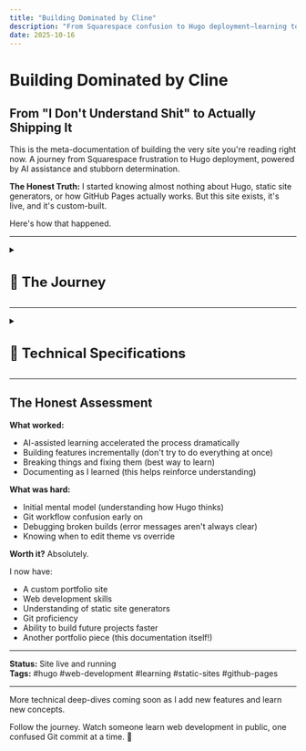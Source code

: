 ```yaml
---
title: "Building Dominated by Cline"
description: "From Squarespace confusion to Hugo deployment—learning to build a custom static site with heavy AI assistance in less than a week"
date: 2025-10-16
---
```


# Building Dominated by Cline

## From "I Don't Understand Shit" to Actually Shipping It

This is the meta-documentation of building the very site you're reading right now. A journey from Squarespace frustration to Hugo deployment, powered by AI assistance and stubborn determination.

**The Honest Truth:** I started knowing almost nothing about Hugo, static site generators, or how GitHub Pages actually works. But this site exists, it's live, and it's custom-built.

Here's how that happened.

---

<details>
<summary><h1 style="font-size: 1.5rem;">📖 The Journey</h1></summary>

<details>
<summary><h2 class="inline-heading">The Problem</h2></summary>

**What I wanted:**
- A personal portfolio/blog site
- Clean, minimal design
- Fast and lightweight
- Complete creative control
- Ability to document my AI projects

**What I tried first:**
- Squarespace (too limiting, felt like fighting the platform)
- Various website builders (same problem)
- Looking at Hugo themes (looked cool but... how does this actually work?)

**The realization:** I wanted something cooler than drag-and-drop builders, but I had no idea what I was doing.

</details>

---

<details>
<summary><h2 class="inline-heading">What Is Hugo? (Explained Like I Wish Someone Had)</h2></summary>

**Hugo is a static site generator.**

What that actually means:
- You write content in Markdown files (like a fancy text document)
- Hugo converts those into HTML (the actual website)
- You deploy the HTML files to GitHub Pages (free hosting)
- No database, no backend, just files

**Why this is better than Squarespace:**
- Complete control over everything
- Free hosting on GitHub
- Fast as hell (no server processing)
- Version control with Git (undo anything, track all changes)
- Markdown writing (clean, portable, AI-friendly)

**Why this is harder than Squarespace:**
- You need to understand file structure
- You need to use the command line
- You need Git and GitHub
- You need to customize themes
- There's no visual drag-and-drop

**The tradeoff:** More initial setup time, but way more power and flexibility.

</details>

---

<details>
<summary><h2 class="inline-heading">The Journey: Less Than a Week</h2></summary>

**Real timeline:** ~5 days from "What is Hugo?" to site live online.

**How I actually learned:**

**Day 1-2: Setup & Confusion**
- Installed Hugo (`sudo apt install hugo`)
- Found the Archie theme (minimal, clean, exactly what I wanted)
- Tried to follow installation docs (got completely lost)
- Asked Claude to explain Hugo in simple terms
- Created first post (didn't show up)
- Claude explained front matter to me
- Finally got a post to appear!

**Day 3-4: Git, GitHub Pages, and Many Errors**
- Created repo `dominatedbycline.github.io` 
- Pushed code (site didn't appear)
- Claude helped me understand the build process
- Learned you need to run `hugo` to generate the site
- Pushed again (still broken)
- Claude explained GitHub Pages needs the `public/` folder
- Site went live! (then I broke it adding features)
- Claude helped me fix it multiple times

**Day 5-6: Customization (with a LOT of Claude's help)**
- Wanted to add Mermaid diagrams → Claude wrote the integration
- Wanted image carousel → Claude built the shortcode
- Wanted custom CSS → Claude showed me how to override theme styles
- Wanted hot pink accents → Claude helped with CSS
- Broke navigation twice → Claude fixed it both times

**What I actually did vs. what Claude did:**
- **Claude:** Wrote most of the code, explained concepts, debugged errors
- **Me:** Decided what I wanted, tested features, wrote content, learned by watching Claude work

**The honest truth:** Without Claude, this would have taken weeks or months. With Claude, it took days.

</details>

---

<details>
<summary><h2 class="inline-heading">The AI Collaboration Part</h2></summary>

### How AI (Cline) Made This Possible

**Here's the truth:** I couldn't have built this alone in a reasonable timeframe.

**What Cline did:**
- Explained Hugo's directory structure clearly
- Created custom layouts when I described what I wanted
- Debugged broken builds (SO MANY broken builds)
- Set up Mermaid integration
- Built the carousel component
- Helped me understand Git workflows

**What I did:**
- Made all creative decisions
- Wrote all content
- Chose the theme and design direction
- Learned by doing (with AI as a guide)
- Debugged issues myself when possible

**The workflow:**
- Me: "I want to add a carousel for project images"
- Cline: *creates shortcode, explains how to use it, adds example*
- Me: *tests it, tweaks the styling, learns how shortcodes work*
- Result: I can now create shortcodes myself

**This is different from using a website builder:**
- With Squarespace, you're limited to what the platform allows
- With Hugo + AI, you learn the system and can do anything
- The AI doesn't replace understanding—it accelerates it

</details>

---

<details>
<summary><h2 class="inline-heading">What I Learned (Technical Skills)</h2></summary>

### Hugo Concepts

**Front Matter:** The `---` section at the top of Markdown files containing metadata
```yaml
---
title: "Post Title"
date: 2025-01-15
draft: false
tags: ["tag1", "tag2"]
---
```

**Content Organization:**
- `content/posts/` for blog posts
- `content/projects/` for project pages
- `_index.md` creates section landing pages

**Layouts:**
- `baseof.html` is the base template (wraps everything)
- `single.html` for individual pages
- `list.html` for listing pages
- Partials in `layouts/partials/` for reusable components

**Shortcodes:**
- Custom HTML components you can embed in Markdown
- Example: `{{</* mermaid */>}}` for diagrams

### Git & GitHub Pages

**Git workflow:**
```bash
git add -A          # Stage all changes
git commit -m "..."  # Commit with message
git push origin main # Push to GitHub
```

**GitHub Pages:**
- Serves static files from your repo
- Can use GitHub Actions for auto-building
- Live at `username.github.io`

### Markdown Mastery

**What I use constantly:**
- Headers: `#`, `##`, `###`
- Links: `[text](url)`
- Images: `![alt](path)`
- Code blocks with syntax highlighting
- Lists and tables

</details>

---

<details>
<summary><h2 class="inline-heading">What I Learned (Meta Skills)</h2></summary>

### 1. Reading Documentation Doesn't Mean You Understand It

**The problem with docs:**
- They assume you know certain things
- They skip "obvious" steps (that aren't obvious)
- They don't explain *why*, just *how*

**What worked better:**
- Asking AI to explain concepts in simpler terms
- Trying things and breaking them (then fixing)
- Looking at working examples
- Building actual features instead of just reading

### 2. "I Don't Understand Shit" Is Temporary

**Week 1:** Complete confusion about Hugo structure  
**Week 2:** Starting to see patterns  
**Week 3:** Can troubleshoot most issues myself  
**Now:** Comfortable building new features

**The shift:** From "what is this magic" to "oh, that's just a template that loops through posts."

### 3. Time Investment vs. Capability Gained

**Squarespace:**
- Fast setup (30 minutes)
- Limited customization
- Monthly cost
- Can't do anything outside their system

**Hugo:**
- Slower setup (2-3 weeks to comfort)
- Unlimited customization
- Free hosting
- Complete control and transferable skills

**The verdict:** Hugo takes more time but gives you actual capabilities instead of just a website.

</details>

---

<details>
<summary><h2 class="inline-heading">The Tech Stack</h2></summary>

**What This Site Uses:**

- **Hugo:** Static site generator
- **Archie Theme:** Minimal, clean base theme
- **GitHub Pages:** Free hosting
- **Git:** Version control
- **Markdown:** Content writing format
- **Mermaid:** Diagram rendering
- **Custom CSS:** Design tweaks
- **Custom Shortcodes:** Reusable components

**Development Tools:**
- VS Code (editor)
- Terminal (command line work)
- Cline (AI coding assistant in VS Code)
- Git (version control)

</details>

---

<details>
<summary><h2 class="inline-heading">Common Problems I Hit (And How I Fixed Them)</h2></summary>

### "My post doesn't show up!"
**Cause:** `draft: true` in front matter  
**Fix:** Change to `draft: false`

### "Images won't load!"
**Cause:** Wrong path (relative vs absolute)  
**Fix:** Put images in `/static/images/`, reference as `/images/filename.jpg`

### "Site builds locally but breaks on GitHub Pages!"
**Cause:** Case-sensitive paths on Linux (GitHub) vs Mac/Windows  
**Fix:** Double-check all file paths for exact case

### "Custom CSS isn't applying!"
**Cause:** Hugo theme CSS loads first, needs override  
**Fix:** Use more specific CSS selectors or `!important` (sparingly)

### "Changes aren't showing after deployment!"
**Cause:** Browser cache  
**Fix:** Hard refresh (Ctrl+Shift+R) or wait a few minutes

</details>

---

<details>
<summary><h2 class="inline-heading">Project Structure (How It Actually Works)</h2></summary>

```
dominatedbycline/
├── content/              # All your content
│   ├── posts/           # Blog posts
│   ├── projects/        # Project pages
│   └── about.md         # About page
├── layouts/             # Custom templates (override theme)
│   ├── _default/        # Page templates
│   ├── partials/        # Reusable components
│   └── shortcodes/      # Custom shortcodes
├── static/              # Static files (images, videos)
│   ├── images/
│   └── videos/
├── themes/archie/       # The theme (don't edit directly)
├── hugo.toml            # Site configuration
└── public/              # Generated site (Git ignores this)
```

**How it flows:**
1. Write Markdown in `content/`
2. Hugo uses `layouts/` templates
3. Combines with theme from `themes/`
4. Pulls images from `static/`
5. Outputs HTML to `public/`
6. GitHub Pages serves `public/`

</details>

---

<details>
<summary><h2 class="inline-heading">What's Next</h2></summary>

**Features I want to add:**
- [ ] Search functionality
- [ ] Better mobile navigation
- [ ] Project filtering/tagging
- [ ] RSS feed optimization
- [ ] Analytics (privacy-friendly)
- [ ] Comments system (maybe)

**Skills I want to build:**
- [ ] Better CSS/design skills
- [ ] JavaScript for interactivity
- [ ] Performance optimization
- [ ] SEO improvements

</details>

</details>

---

<details>
<summary><h1 style="font-size: 1.5rem;">🔧 Technical Specifications</h1></summary>

<details>
<summary><h2 class="inline-heading">Hugo Fundamentals</h2></summary>

### How Hugo Actually Works

**The Build Process:**

Hugo is a **static site generator** - it takes your content (Markdown files) and templates (HTML layouts) and generates a complete static website.

```
┌─────────────┐       ┌─────────────┐       ┌─────────────┐
│   Content   │       │   Layouts   │       │   Static    │
│  (Markdown) │   +   │    (HTML)   │   =   │    Site     │
│             │       │             │       │   (HTML)    │
└─────────────┘       └─────────────┘       └─────────────┘
```

**Step-by-step:**

1. **You write** Markdown files in `content/`
2. **Hugo reads** the front matter (metadata at top of file)
3. **Hugo applies** the appropriate layout template from `layouts/` or `themes/`
4. **Hugo generates** HTML files in `public/`
5. **You deploy** the `public/` folder to a web server (e.g., GitHub Pages)

**Why it's fast:**
- No database queries
- No server-side processing
- Pure HTML files served directly
- Everything is pre-built

### Directory Structure Deep Dive

**Your Hugo site structure:**

```
your-site/
├── archetypes/       # Templates for new content
│   └── default.md
├── assets/           # Files to be processed (SCSS, JS)
│   └── css/
├── content/          # YOUR CONTENT (Markdown files)
│   ├── posts/        # Blog posts
│   ├── projects/     # Project pages
│   └── about.md      # Single pages
├── data/             # Data files (JSON, YAML, TOML)
├── layouts/          # YOUR CUSTOM TEMPLATES
│   ├── _default/     # Default templates
│   │   ├── baseof.html    # Base template (wraps everything)
│   │   ├── single.html    # Individual page template
│   │   └── list.html      # List page template
│   ├── partials/     # Reusable components
│   │   ├── head.html
│   │   ├── header.html
│   │   └── footer.html
│   └── shortcodes/   # Custom content snippets
│       └── mermaid.html
├── static/           # Static files (copied as-is)
│   ├── images/
│   ├── videos/
│   └── favicon.ico
├── themes/           # Theme files (don't edit directly!)
│   └── archie/
├── hugo.toml         # Site configuration
└── public/           # GENERATED SITE (don't edit!)
```

**Key folders explained:**

**`content/`** - Where you write
- Organize by section (`posts/`, `projects/`)
- File structure = URL structure
- `content/posts/my-post.md` → `/posts/my-post/`
- `_index.md` creates section landing pages

**`layouts/`** - How it looks
- Overrides theme templates
- Hugo looks here FIRST, then in `themes/`
- Use this to customize without editing theme

**`static/`** - Files copied directly
- No processing, just copied to `public/`
- Reference as `/images/photo.jpg` in your content

**`public/`** - Generated output
- **DO NOT EDIT** - regenerated every build
- This is what gets deployed
- Usually in `.gitignore`

### Front Matter Guide

**What is Front Matter?**

The metadata section at the top of your Markdown files, enclosed in `---`:

```yaml
---
title: "My Awesome Post"
date: 2025-01-15
draft: false
tags: ["hugo", "web-dev"]
---

# Your content starts here...
```

**Essential Fields:**

```yaml
---
title: "Post Title"           # Required - page title
date: 2025-01-15              # Required - publish date
draft: false                  # false = visible, true = hidden
description: "Meta desc"      # SEO description
tags: ["tag1", "tag2"]        # Categories/tags
weight: 10                    # Order in lists (lower = first)
---
```

**Common Use Cases:**

**Blog post:**
```yaml
---
title: "Building with Hugo"
date: 2025-01-15
draft: false
tags: ["hugo", "tutorial"]
author: "Your Name"
description: "Learn to build sites with Hugo"
---
```

**Project page:**
```yaml
---
title: "My Project"
date: 2025-01-10
description: "Project description"
featured: true
weight: 1
---
```

**About page:**
```yaml
---
title: "About"
date: 2025-01-01
menu: "main"          # Adds to navigation
---
```

**Front Matter Formats:**

Hugo supports three formats:

**YAML (most common):**
```yaml
---
title: "Post Title"
tags: ["tag1", "tag2"]
---
```

**TOML:**
```toml
+++
title = "Post Title"
tags = ["tag1", "tag2"]
+++
```

**JSON:**
```json
{
  "title": "Post Title",
  "tags": ["tag1", "tag2"]
}
```

**Pro Tips:**

- Use `draft: true` while writing (won't show in production)
- `date` determines order in lists
- `weight` for manual ordering
- Custom fields work too! (e.g., `featured: true`)

### Content Organization

**How to structure your content:**

**1. Section-based organization:**

```
content/
├── posts/           # Blog posts
│   ├── _index.md    # /posts/ landing page
│   ├── post-1.md    # /posts/post-1/
│   └── post-2.md    # /posts/post-2/
├── projects/        # Projects section
│   ├── _index.md    # /projects/ landing page
│   ├── project-a/   # Bundle (folder)
│   │   ├── index.md
│   │   └── image.jpg
│   └── project-b.md
└── about.md         # Single page at /about/
```

**2. URL structure:**

File path determines URL:
- `content/posts/hello.md` → `/posts/hello/`
- `content/about.md` → `/about/`
- `content/projects/site/index.md` → `/projects/site/`

**3. Page bundles:**

Keep related files together:

```
content/posts/my-post/
├── index.md         # The post
├── image1.jpg       # Referenced as just "image1.jpg"
└── diagram.png      # No need for full paths!
```

In `index.md`:
```markdown
![Diagram](diagram.png)  ← Simple reference!
```

**4. Section landing pages (`_index.md`):**

Create a page that lists all items in a section:

```
content/posts/_index.md
---
title: "All Posts"
---

Here are all my blog posts!
```

Hugo automatically lists all posts below this.

**5. Best practices:**

✅ **DO:**
- Use descriptive filenames (`hugo-tutorial.md` not `post1.md`)
- Organize by section/category
- Use bundles for posts with images
- Keep URLs clean and readable

❌ **DON'T:**
- Put everything in root `content/`
- Use spaces in filenames
- Reference images with absolute paths
- Manually create index pages (use `_index.md`)

**6. Example structure for this site:**

```
content/
├── posts/              # Blog posts
│   ├── _index.md
│   ├── 2025-01-13-welcome.md
│   ├── 2025-01-14-ai-creativity.md
│   └── ...
├── projects/           # Project showcases
│   ├── _index.md
│   ├── artifactum/
│   │   ├── _index.md
│   │   └── murder-mystery-1926/
│   │       └── index.md
│   ├── building-this-site/
│   │   └── index.md
│   └── job-search/
│       ├── _index.md
│       └── report.md
└── about.md            # About page
```

**This structure creates:**
- `/` - Home
- `/posts/` - Blog listing
- `/projects/` - Projects listing
- `/projects/building-this-site/` - This page!
- `/about/` - About page

</details>

---

<details>
<summary><h2 class="inline-heading">Features I Built</h2></summary>

### Mermaid Diagrams Integration

**Why Mermaid?**
- Create diagrams with simple text syntax
- No need for external image tools
- Version control friendly (text-based)
- Renders beautifully on the web
- Perfect for flowcharts, mind maps, timelines

**Implementation Steps:**

**1. Add Mermaid CDN to Hugo**

Created `layouts/_default/_markup/render-codeblock-mermaid.html`:

```html
<div class="mermaid">
  {{- .Inner | safeHTML }}
</div>
{{ .Page.Store.Set "hasMermaid" true }}
```

**2. Load Mermaid Script**

In `layouts/partials/head.html` or your base template:

```html
<!-- Mermaid.js for diagrams -->
<script type="module">
  import mermaid from 'https://cdn.jsdelivr.net/npm/mermaid@10/dist/mermaid.esm.min.mjs';
  mermaid.initialize({ 
    startOnLoad: true,
    theme: 'base',
    themeVariables: {
      primaryColor: '#ff1493',
      primaryTextColor: '#fff',
      primaryBorderColor: '#ff69b4',
      lineColor: '#ff1493',
      secondaryColor: '#ffd700'
    }
  });
</script>
```

**3. Use in Markdown**

Simply use triple backticks with `mermaid` language tag:

````markdown
```mermaid
graph TD
    A[Start] --> B[Write Content]
    B --> C[Add Mermaid]
    C --> D[Beautiful Diagrams!]
```
````

**Example: The Dream Team Mind Map**

This is the actual diagram used in my murder mystery project:

```mermaid
mindmap
  root((🎯 The Dream Team))
    🤖 AI Collaborators
      Claude
        Creative partner
      Gemini
        Character images
      LM Arena
        Video creation
    💻 Development
      Cline
        Automation
      Typst
        Typesetting
      Git
        Version control
    🎨 Production
      Firefly
        SFX
      Canva
        Design
      Mermaid
        Diagrams
```

**Diagram Types Available:**
- **Flowcharts** (`graph TD`, `graph LR`)
- **Mind maps** (`mindmap`)
- **Sequence diagrams** (`sequenceDiagram`)
- **Gantt charts** (`gantt`)
- **Class diagrams** (`classDiagram`)

**Common Issues & Solutions:**

**Problem:** Diagram doesn't render  
**Solution:** Check that Mermaid script loads before content

**Problem:** Colors don't match theme  
**Solution:** Customize `themeVariables` in `mermaid.initialize()`

**Resources:**
- [Mermaid Documentation](https://mermaid.js.org/)
- [Mermaid Live Editor](https://mermaid.live/)

### Claude Carousel Component

**Why a 3D Carousel?**

For the murder mystery project, I needed to show the creative process across multiple phases. A 3D rotating carousel:
- **Visual interest** - More engaging than a static list
- **Interactive** - Click to explore different phases
- **Progressive** - Shows the journey step-by-step
- **Unique** - Stands out on the page

**What It Does:**

A pure CSS + JavaScript 3D carousel (no libraries!) that displays cards in a rotating circle. Click any card to bring it to the front.

**Implementation Overview:**

**1. The Shortcode Structure**

Created `layouts/shortcodes/claude-carousel.html` with:
- CSS for 3D transforms and hot pink styling
- HTML structure for cards in a "scene"
- JavaScript for rotation logic

**2. Key CSS Techniques**

```css
.scene {
  perspective: 1200px;  /* Creates 3D space */
  transform-style: preserve-3d;
}

.carousel-card {
  transform: rotateY(angle) translateZ(radius);
  /* Positions each card in a circle */
}
```

**3. JavaScript Rotation Logic**

```javascript
function rotateCarousel(direction) {
  currentRotation -= theta;  // theta = 360 / totalCards
  carousel.style.transform = 'rotateY(' + currentRotation + 'deg)';
}
```

**How to Use in Markdown:**

```markdown
{{</* claude-carousel */>}}
```

That's it! The cards are hardcoded in the shortcode (for now).

**Features:**
- ✅ Click any card to rotate it to front
- ✅ Smooth animations
- ✅ Mobile responsive (smaller cards)
- ✅ Hot pink accents
- ✅ Scrollable card content

**Mobile Optimization:**

Uses `@media (max-width: 768px)` to:
- Reduce card size (180px vs 315px)
- Adjust font sizes
- Maintain 3D effect
- Keep touch-friendly interactions

**Customization Tips:**

To modify cards, edit `layouts/shortcodes/claude-carousel.html`:
- Add/remove cards (updates `totalCards` automatically)
- Change colors in `.card-header` and `.card-tag`
- Adjust animation speed in `transition: transform 1s`
- Modify card size in `.carousel-card` width/height

**What I Learned:**

- CSS 3D transforms are powerful but tricky
- `perspective` is essential for depth effect
- Calculating card positions requires trigonometry (`Math.tan`)
- Mobile needs different radius calculations
- Click handlers need to update rotation state

**Future Improvements:**
- [ ] Make cards configurable (pass content as parameters)
- [ ] Add prev/next buttons
- [ ] Auto-rotate option
- [ ] Keyboard navigation

### Hot Pink Theme Customization

**Why Hot Pink?**

Because life's too short for boring websites! 💅

Hot pink (`#ff1493` / `#ff69b4`) adds:
- **Personality** - Stands out from typical dev portfolios
- **Energy** - Eye-catching and memorable
- **Consistency** - Used throughout as accent color
- **Fun** - Reflects the creative, playful nature of my projects

**Implementation:**

Created `assets/css/custom.css` with hot pink accents:

```css
:root {
  --hot-pink: #ff1493;
  --hot-pink-light: #ff69b4;
  --accent-gold: #ffd700;
}

/* Links - Hot Pink on Hover */
a:hover {
  color: var(--hot-pink);
}

/* Code Blocks */
code {
  border-left: 3px solid var(--hot-pink);
}

/* Blockquotes */
blockquote {
  border-left: 4px solid var(--hot-pink);
}
```

**Where Hot Pink Appears:**
- ✅ Link hovers
- ✅ Code block accents
- ✅ Blockquote borders
- ✅ Diagram nodes (Mermaid)
- ✅ Button backgrounds

**Color Palette:**

```
Primary:     #ff1493 (Deep Pink)
Light:       #ff69b4 (Hot Pink)
Accent:      #ffd700 (Gold)
Background:  #fdfbf7 (Warm Cream)
Text:        #2c2c2c (Dark Gray)
```

**Accessibility:**
- Hot pink used as **accent only**, not primary text
- Body text stays dark gray for readability
- Tested with browser accessibility tools
- Clear hover states for interactive elements

**Hugo Integration:**

Added to `hugo.toml`:
```toml
[params]
  customCSS = ["css/custom.css"]
```

**Resources:**
- [CSS Variables Guide](https://developer.mozilla.org/en-US/docs/Web/CSS/Using_CSS_custom_properties)
- [Color Contrast Checker](https://webaim.org/resources/contrastchecker/)

### Mobile Responsive Design

**Making the site work on all devices**

The Archie theme is mobile-friendly by default, but I added custom responsive design for all the features I built.

**Responsive breakpoint:**

```css
@media (max-width: 768px) {
  /* Mobile styles here */
}
```

**What I made responsive:**

### 1. Mermaid Diagrams

**Problem:** Diagrams too big on mobile  
**Solution:** Smaller minimum height and font size

```css
@media (max-width: 768px) {
  .mermaid {
    min-height: 250px !important;  /* vs 400px desktop */
    padding: 0.5rem !important;
    margin: 1rem auto !important;
    font-size: 12px !important;    /* vs 16px desktop */
  }
  
  .mermaid svg {
    min-height: 250px !important;
  }

  .mermaid .nodeLabel,
  .mermaid .edgeLabel {
    font-size: 12px !important;
  }
}
```

### 2. Image Sizing System

**Problem:** Images too large on small screens  
**Solution:** Responsive max-width with padding

```css
/* Desktop - fixed max sizes */
.meme-img {
  max-width: 120px;
}

.screenshot-img, .photo-img {
  max-width: 250px;
}

.wide-img {
  max-width: 400px;
}

/* Mobile - fit screen width */
@media (max-width: 768px) {
  .meme-img,
  .screenshot-img,
  .photo-img,
  .wide-img {
    max-width: 100%;        /* Fill available space */
    padding: 0 0.5rem;      /* Breathing room */
    margin: 1rem auto;
  }
}
```

**Usage in Markdown:**

```markdown
![Confused face](confused.png){.meme-img}
![Screenshot](screenshot.png){.screenshot-img}
![Wide diagram](diagram.png){.wide-img}
```

### 3. Claude Carousel (3D Carousel)

**Problem:** 3D carousel too big for mobile  
**Solution:** Smaller cards, adjusted radius

```css
.carousel-card {
  width: 315px;
  height: 420px;
  /* Desktop size */
}

@media (max-width: 768px) {
  .carousel-card {
    width: 180px;           /* Much smaller */
    height: 270px;
    font-size: 0.8rem;      /* Smaller text */
  }
  
  .carousel-card h3 {
    font-size: 1rem;        /* Adjust headings */
  }
}
```

The 3D effect is maintained, just scaled down!

### 4. Video Containers

```css
.video-container video {
  width: 100%;
  max-width: 500px;
}

@media (max-width: 768px) {
  .video-container {
    padding: 0 0.5rem;
  }

  .video-container video {
    max-width: 100%;        /* Full width on mobile */
  }
}
```

### Testing Mobile Responsiveness

**Browser Dev Tools:**

1. Open Chrome DevTools (F12)
2. Click "Toggle device toolbar" (Ctrl+Shift+M)
3. Select device:
   - iPhone SE (375px)
   - iPhone 12 Pro (390px)
   - Pixel 5 (393px)
   - iPad (768px)

**Real device testing:**

```bash
# Hugo server accessible on local network
hugo server --bind 0.0.0.0 --baseURL http://192.168.1.X:1313
```

Then visit from phone browser: `http://192.168.1.X:1313`

**What I test:**

- [ ] Navigation works (menu accessible)
- [ ] Text readable (no horizontal scroll)
- [ ] Images fit screen
- [ ] Diagrams render
- [ ] Carousel clickable
- [ ] Videos play
- [ ] Links tappable (not too small)

### Mobile-First Approach

**I didn't use mobile-first** (desktop code first, then mobile overrides). 

**Why?** 
- Archie theme is already mobile-responsive
- My additions were desktop-focused (carousel, diagrams)
- Easier to scale down than up

**Mobile-first would look like:**

```css
/* Base styles - mobile */
.element {
  width: 100%;
  font-size: 14px;
}

/* Desktop override */
@media (min-width: 768px) {
  .element {
    width: 500px;
    font-size: 16px;
  }
}
```

### Common Responsive Patterns

**Patterns I use:**

**1. Fluid width:**
```css
img {
  max-width: 100%;
  height: auto;
}
```

**2. Flexible containers:**
```css
.container {
  width: 90%;
  max-width: 1200px;
  margin: 0 auto;
}
```

**3. Stack on mobile:**
```css
.row {
  display: flex;
}

@media (max-width: 768px) {
  .row {
    flex-direction: column;
  }
}
```

**4. Hide on mobile:**
```css
@media (max-width: 768px) {
  .desktop-only {
    display: none;
  }
}
```

### Breakpoints I Use

```css
/* Mobile */
@media (max-width: 768px) { }

/* Tablet */
@media (min-width: 769px) and (max-width: 1024px) { }

/* Desktop */
@media (min-width: 1025px) { }
```

**In reality:** I only use `max-width: 768px` for mobile. Simple!

### Typography Scaling

**The theme handles this**, but here's the concept:

```css
/* Desktop */
body {
  font-size: 18px;
}

h1 {
  font-size: 3rem;
}

/* Mobile */
@media (max-width: 768px) {
  body {
    font-size: 16px;
  }
  
  h1 {
    font-size: 2rem;    /* Smaller on mobile */
  }
}
```

### Touch-Friendly Design

**Considerations:**

- **Tap targets:** Minimum 44x44px (Apple HIG)
- **Spacing:** More padding between clickable elements
- **Hover states:** Don't rely on `:hover` (no mouse on mobile!)

**Example: Carousel cards**

Cards are large enough to tap easily (180px wide on mobile), with clear visual feedback.

### Common Mobile Issues & Fixes

**❌ Horizontal scroll appears**

**Cause:** Element wider than viewport

**Fix:**
```css
* {
  max-width: 100%;
  box-sizing: border-box;
}
```

**❌ Text too small to read**

**Cause:** Fixed font sizes

**Fix:**
```css
body {
  font-size: 16px;  /* Minimum for mobile */
}
```

**❌ Images break layout**

**Cause:** Images with fixed widths

**Fix:**
```css
img {
  max-width: 100%;
  height: auto;
}
```

### Performance on Mobile

**Consider:**
- Smaller images (use responsive images)
- Fewer animations (some devices struggle)
- Lazy loading for images below fold

**I don't do this yet**, but plan to!

### Testing Checklist

Before deploying:

- [ ] Test on Chrome mobile emulator
- [ ] Test on actual phone
- [ ] Check landscape orientation
- [ ] Test touch interactions
- [ ] Verify no horizontal scroll
- [ ] Check font sizes readable
- [ ] Test form inputs (if any)
- [ ] Check navigation works

**Current status:** Site works well on mobile! All custom features (Mermaid, carousel, images) are responsive.

</details>

---

<details>
<summary><h2 class="inline-heading">Deployment & Workflow</h2></summary>

### GitHub Pages Setup

**What is GitHub Pages?**

Free hosting for static websites directly from a GitHub repository. Perfect for Hugo sites!

**Step-by-step setup:**

**1. Create the repository**

Repository name MUST be: `username.github.io`

Example: `dominatedbycline.github.io`

**2. Initialize your Hugo site locally**

```bash
# Create new Hugo site
hugo new site dominatedbycline
cd dominatedbycline

# Initialize Git
git init
git branch -M main

# Add theme (using Archie as example)
git submodule add https://github.com/athul/archie themes/archie
echo "theme = 'archie'" >> hugo.toml
```

**3. Configure `hugo.toml`**

```toml
baseURL = 'https://dominatedbycline.github.io/'
languageCode = 'en-us'
title = 'Your Site Title'
theme = 'archie'

# Important: Tell Hugo to publish to docs/ for GitHub Pages
publishDir = 'public'
```

**4. Create `.gitignore`**

```
# Hugo
/public/
/resources/_gen/
/.hugo_build.lock

# OS
.DS_Store
Thumbs.db
```

**5. Build and push**

```bash
# Build the site (generates public/ folder)
hugo

# Add all files
git add -A

# Commit
git commit -m "Initial commit"

# Add remote
git remote add origin git@github.com:username/username.github.io.git

# Push
git push -u origin main
```

**6. Configure GitHub Pages**

1. Go to your repo on GitHub
2. Settings → Pages
3. Source: Deploy from a branch
4. Branch: `main` → folder: `/public` or `/root` (depends on setup)
5. Save

**Wait 2-3 minutes, then visit:** `https://username.github.io`

**Common Issues:**

❌ **"Site not found"**
- Check repository name is exactly `username.github.io`
- Verify branch is `main` (not `master`)
- Wait a few minutes for initial deployment

❌ **"Page builds but shows 404"**
- Check `baseURL` in `hugo.toml` matches your URL
- Ensure you ran `hugo` before pushing
- Check GitHub Pages settings point to correct folder

❌ **"CSS/images not loading"**
- Use absolute paths: `/images/photo.jpg` (not `../images/`)
- Check case sensitivity (GitHub is Linux, case-sensitive!)
- Verify files are in `static/` folder

### Git Workflow

**My daily workflow for site updates:**

**Making changes:**

```bash
# 1. Make your changes (edit markdown, add images, etc.)

# 2. Build site locally to test
hugo server

# (Opens http://localhost:1313 - check your changes!)

# 3. Build for production
hugo

# 4. Stage all changes
git add -A

# 5. Commit with descriptive message
git commit -m "Add new blog post about Hugo"

# 6. Push to GitHub
git push origin main

# 7. Wait 2-3 minutes, then check live site
```

**My actual commit messages:**

```bash
git commit -m "Add Mermaid diagram integration"
git commit -m "Fill Hugo Fundamentals section with detailed content"
git commit -m "Reorganize Building This Site into 2 major sections"
git commit -m "Add CSS indentation and spacing for subsections"
```

**Quick commands I use constantly:**

```bash
# Check what changed
git status

# See recent commits
git log --oneline -n 5

# Undo last commit (keep changes)
git reset --soft HEAD~1

# Discard all local changes
git reset --hard

# Pull latest from GitHub
git pull origin main
```

**Branching workflow (optional but recommended):**

```bash
# Create feature branch
git checkout -b add-new-feature

# Make changes, commit
git add -A
git commit -m "Implement new feature"

# Switch back to main
git checkout main

# Merge feature
git merge add-new-feature

# Push to GitHub
git push origin main

# Delete feature branch
git branch -d add-new-feature
```

### GitHub Actions

**What is GitHub Actions?**

Automate the Hugo build process. Instead of running `hugo` locally, GitHub builds it for you!

**Why use it?**

- ✅ No need to commit `public/` folder
- ✅ Automatic builds on every push
- ✅ Always up-to-date
- ✅ Cleaner Git history

**Setup with GitHub Actions:**

**1. Create workflow file:**

`.github/workflows/hugo.yml`

```yaml
name: Deploy Hugo site to Pages

on:
  push:
    branches: ["main"]
  workflow_dispatch:

permissions:
  contents: read
  pages: write
  id-token: write

concurrency:
  group: "pages"
  cancel-in-progress: false

defaults:
  run:
    shell: bash

jobs:
  build:
    runs-on: ubuntu-latest
    steps:
      - name: Checkout
        uses: actions/checkout@v4
        with:
          submodules: recursive

      - name: Setup Hugo
        uses: peaceiris/actions-hugo@v2
        with:
          hugo-version: 'latest'
          extended: true

      - name: Build
        run: hugo --minify

      - name: Upload artifact
        uses: actions/upload-pages-artifact@v2
        with:
          path: ./public

  deploy:
    environment:
      name: github-pages
      url: ${{ steps.deployment.outputs.page_url }}
    runs-on: ubuntu-latest
    needs: build
    steps:
      - name: Deploy to GitHub Pages
        id: deployment
        uses: actions/deploy-pages@v2
```

**2. Update `.gitignore` to exclude `public/`:**

```
/public/
/resources/
```

**3. Configure GitHub Pages:**

- Go to Settings → Pages
- Source: **GitHub Actions** (not "Deploy from branch")

**4. Push workflow:**

```bash
git add .github/workflows/hugo.yml
git commit -m "Add GitHub Actions workflow"
git push origin main
```

**Now every push automatically builds and deploys!**

**Check build status:**
- Go to your repo → Actions tab
- See build progress in real-time
- Click on workflow runs for details

**My current setup:**

I'm NOT using GitHub Actions (yet). I build locally with `hugo` and push `public/`. 

**Why?** 
- Simpler for now
- I like seeing the build output
- Less "magic" happening

**Will I switch?** Maybe! When the project gets bigger.

### Domain & Hosting

**Current setup: `dominatedbycline.github.io`**

This is the free GitHub Pages domain. Works perfectly!

**Custom domain (optional):**

If you want your own domain (e.g., `yourdomain.com`):

**1. Buy domain** (Namecheap, Google Domains, etc.)

**2. Add DNS records:**

```
Type: CNAME
Name: www
Value: username.github.io
```

**3. Configure in GitHub:**

- Settings → Pages
- Custom domain: `www.yourdomain.com`
- Save

**4. Update `hugo.toml`:**

```toml
baseURL = 'https://www.yourdomain.com/'
```

**5. Wait for DNS propagation** (can take 24-48 hours)

**Current decision:** Sticking with GitHub Pages default domain. It works, it's free, and it clearly shows this is a developer portfolio!

**Deployment checklist:**

Before every deploy:

- [ ] Test locally with `hugo server`
- [ ] Run `hugo` to build
- [ ] Check `git status` for unexpected changes
- [ ] Commit with clear message
- [ ] Push to GitHub
- [ ] Wait 2-3 minutes
- [ ] Hard refresh browser (Ctrl+Shift+R)
- [ ] Check live site

**Pro tip:** Keep a terminal window with `hugo server` running while you work. Live reload shows changes instantly!

</details>

---

<details>
<summary><h2 class="inline-heading">Customization Deep Dives</h2></summary>

### Theme Override System

**The Golden Rule: Never Edit Theme Files Directly**

Hugo themes are usually Git submodules. Editing them directly means:
- ❌ Conflicts when updating the theme
- ❌ Lost changes if you pull theme updates
- ❌ Difficulty tracking your customizations

**The Hugo Override Hierarchy:**

Hugo looks for files in this order:
1. `layouts/` (your custom files)
2. `themes/archie/layouts/` (theme files)

**This means:** Create files in `layouts/` to override theme templates without touching the theme!

**Example: Custom Homepage**

**Theme has:** `themes/archie/layouts/index.html`  
**You create:** `layouts/index.html`  
**Result:** Your version is used!

**My actual override:**

```html
<!-- layouts/index.html -->
<!DOCTYPE html>
<html>
	{{ partial "header.html" . }}
	<body>
		<div class="content">
		{{ partial "head.html" . }}
		
		<!-- My custom hero section -->
		<div class="hero-tagline">
			See how I use AI to make cool shit
		</div>
		
		<!-- Rest of custom homepage... -->
```

**Override Strategies:**

**1. Partial Overrides**

Copy just the part you want to change:

```
layouts/
└── partials/
    └── head.html    # Override just the <head> section
```

**2. Complete Overrides**

Replace entire template:

```
layouts/
└── index.html       # Completely custom homepage
```

**3. Selective Overrides**

Override specific content types:

```
layouts/
├── posts/
│   └── single.html  # Custom layout for blog posts
└── projects/
    └── single.html  # Different layout for projects
```

**Tracking Overrides:**

I keep notes on what I've overridden:

```markdown
# My Theme Overrides

- `layouts/index.html` - Custom homepage with bio box
- `layouts/partials/head.html` - Added Mermaid.js script
- `layouts/_default/_markup/render-codeblock-mermaid.html` - Mermaid rendering
```

**Updating Themes Safely:**

```bash
# Update theme
cd themes/archie
git pull origin main

# Check if your overrides still work
hugo server

# Fix any conflicts in YOUR layouts/ folder
```

### Custom Layouts

**When to Create Custom Layouts:**

- Special landing pages
- Different post types
- Unique project showcases
- Custom list views

**My Custom Layouts:**

**1. Homepage (`layouts/index.html`)**

Completely custom homepage featuring:
- Hero tagline
- Hot pink bio box with name
- Featured project with video
- Latest 3 blog posts

**Key Hugo templating I learned:**

```html
<!-- Loop through recent posts -->
{{ $recentPosts := first 3 (where .Site.RegularPages "Type" "posts") }}
{{ range $recentPosts }}
  <h3><a href="{{ .RelPermalink }}">{{ .Title }}</a></h3>
  <time>{{ dateFormat ":date_medium" .Date }}</time>
{{ end }}
```

**2. Mermaid Code Block Renderer**

`layouts/_default/_markup/render-codeblock-mermaid.html`:

```html
<div class="mermaid">
  {{- .Inner | safeHTML }}
</div>
{{ .Page.Store.Set "hasMermaid" true }}
```

**Hugo Templating Concepts I Use:**

**Variables:**
```html
{{ $variable := "value" }}
{{ $posts := .Site.RegularPages }}
```

**Conditionals:**
```html
{{ if .Description }}
  {{ .Description }}
{{ else }}
  {{ .Summary }}
{{ end }}
```

**Loops:**
```html
{{ range .Site.RegularPages }}
  <li>{{ .Title }}</li>
{{ end }}
```

**Filters:**
```html
{{ .Description | truncate 100 }}
{{ .Summary | plainify }}
{{ .Date | dateFormat ":date_medium" }}
```

**Common Patterns:**

**Get specific number of items:**
```html
{{ $recent := first 5 .Pages }}
```

**Filter by type:**
```html
{{ $posts := where .Site.RegularPages "Type" "posts" }}
```

**Access front matter:**
```html
{{ .Title }}
{{ .Date }}
{{ .Params.customField }}
```

### Shortcodes I Use

**What Are Shortcodes?**

Reusable components you can embed in Markdown. Think of them as custom "widgets."

**My Shortcodes:**

**1. Mermaid Diagrams** (`layouts/shortcodes/mermaid.html`)

Actually, I use the render hook instead (see Custom Layouts), but the concept is the same!

**2. Claude Carousel** (`layouts/shortcodes/claude-carousel.html`)

A 3D rotating carousel for project phases.

**Usage in Markdown:**
```markdown
{{</* claude-carousel */>}}
```

**Structure:**
```html
<style>
  /* All the CSS for 3D transforms */
</style>

<div class="carousel-scene">
  <div class="carousel-container">
    <!-- Cards go here -->
  </div>
</div>

<script>
  // Rotation logic
</script>
```

**What I Learned:**

- Shortcodes can include CSS and JavaScript
- They're isolated components
- Perfect for complex features you want to reuse

**Future Shortcodes I Want:**

- Image gallery shortcode
- "Call to action" boxes
- Syntax-highlighted code with copy button
- YouTube embed with custom styling

**Shortcode vs Partial:**

**Shortcode:**
- Called from Markdown
- User-facing content
- Example: `{{</* carousel */>}}`

**Partial:**
- Called from layouts
- Template components
- Example: `{{ partial "header.html" . }}`

### CSS Architecture

**My CSS Organization:**

**Single file approach:** `assets/css/custom.css`

For this small site, one file works fine. Future: might split into modules.

**Structure:**

```css
/* === VARIABLES === */
:root {
  --hot-pink: #ff1493;
  --hot-pink-light: #ff69b4;
  --accent-gold: #ffd700;
}

/* === GLOBAL === */
/* Base overrides */

/* === COMPONENTS === */
/* Mermaid diagrams */
/* Image sizing system */
/* Video containers */
/* Carousel */

/* === UTILITIES === */
/* Helper classes */

/* === RESPONSIVE === */
@media (max-width: 768px) {
  /* Mobile overrides */
}
```

**CSS Specificity Strategy:**

**Problem:** Theme CSS loads first, has default styles  
**Solution:** More specific selectors or `!important` (sparingly)

**Examples:**

```css
/* Instead of: */
.mermaid {
  min-height: 400px;
}

/* Use more specific: */
.content .mermaid {
  min-height: 400px !important;
}
```

**CSS Variables for Consistency:**

```css
:root {
  --hot-pink: #ff1493;
}

/* Use everywhere: */
a:hover {
  color: var(--hot-pink);
}

.card-header {
  background: var(--hot-pink);
}
```

**Mobile-First vs Desktop-First:**

I use **Desktop-First** (matches theme approach):

```css
/* Desktop styles */
.element {
  width: 500px;
}

/* Mobile override */
@media (max-width: 768px) {
  .element {
    width: 100%;
  }
}
```

**Naming Convention:**

I use **semantic names**:

```css
.meme-img      /* What it is */
.screenshot-img /* What it is */
.wide-img       /* What it is */
```

Not:
```css
.small   /* Vague */
.img-1   /* Meaningless */
```

**Loading Custom CSS:**

In `hugo.toml`:
```toml
[params]
  customCSS = ["css/custom.css"]
```

Or in your base template:
```html
<link rel="stylesheet" href="{{ "css/custom.css" | relURL }}">
```

</details>

---

<details>
<summary><h2 class="inline-heading">Troubleshooting & Tips</h2></summary>

### Common Problems & Solutions

**The problems I actually hit and how I fixed them:**

**❌ "Posts won't show up on homepage"**

**Symptoms:** Created a new post, it builds fine, but doesn't appear in lists

**Causes:**
1. `draft: true` in front matter
2. Future date in front matter
3. Wrong content type/section

**Solutions:**
```yaml
---
title: "My Post"
date: 2025-01-15  # Make sure this is in the past!
draft: false      # Must be false to show
---
```

**Check with:**
```bash
hugo list all  # Lists all content including drafts
```

---

**❌ "Images won't load"**

**Symptoms:** Image shows broken icon, 404 in console

**Causes:**
1. Wrong path (relative vs absolute)
2. Image not in `static/` folder
3. Case-sensitive filename mismatch

**Solutions:**

**Correct:** Put images in `static/images/`, reference as:
```markdown
![Alt text](/images/photo.jpg)
```

**Wrong:**
```markdown
![Alt text](../static/images/photo.jpg)  # Don't use relative paths
![Alt text](images/photo.jpg)            # Missing leading slash
```

**Debug:**
```bash
# Check if file exists
ls static/images/photo.jpg

# Check exact filename (case matters on GitHub!)
ls -la static/images/
```

---

**❌ "Site builds locally but breaks on GitHub Pages"**

**Symptoms:** Works with `hugo server`, but deployed site has issues

**Common causes:**

**1. Case-sensitive paths**

GitHub Pages runs on Linux (case-sensitive)

```markdown
# Local (Windows/Mac): works
![Photo](/Images/Photo.jpg)

# GitHub Pages (Linux): BREAKS
# Must match exactly:
![Photo](/images/photo.jpg)
```

**2. baseURL mismatch**

```toml
# hugo.toml
baseURL = 'https://yourusername.github.io/'  # Must match exactly!
```

**3. Public folder not pushed**

Make sure you run `hugo` before pushing!

```bash
hugo              # Build site
git add -A        # Stage everything including public/
git commit -m "Update site"
git push
```

---

**❌ "Custom CSS not applying"**

**Symptoms:** Added CSS to `custom.css`, but styles don't show

**Causes:**
1. CSS not linked in templates
2. Theme CSS has higher specificity
3. Browser cache
4. CSS file in wrong location

**Solutions:**

**1. Link CSS properly:**

In `hugo.toml`:
```toml
[params]
  customCSS = ["css/custom.css"]
```

Or in `layouts/partials/head.html`:
```html
<link rel="stylesheet" href="{{ "css/custom.css" | relURL }}">
```

**2. Increase CSS specificity:**

```css
/* Too weak */
.mermaid {
  min-height: 400px;
}

/* Stronger */
.content .mermaid {
  min-height: 400px !important;
}
```

**3. Clear browser cache:**
- Hard refresh: `Ctrl+Shift+R` (Windows/Linux) or `Cmd+Shift+R` (Mac)
- Or open in incognito/private window

---

**❌ "Changes not showing after deployment"**

**Symptoms:** Pushed changes, but site looks the same

**Causes:**
1. Browser cache
2. GitHub Pages hasn't rebuilt yet
3. Forgot to run `hugo` before pushing
4. CDN cache (if using custom domain)

**Solutions:**

**1. Wait:** GitHub Pages takes 2-3 minutes to rebuild

**2. Force refresh:** `Ctrl+Shift+R`

**3. Check deployment status:**
- Go to your repo on GitHub
- Click "Actions" tab (if using GitHub Actions)
- Or check repo "Environments" section

**4. Verify you built:**
```bash
# Proper workflow:
hugo              # Build first!
git add -A
git commit -m "Update"
git push
```

---

**❌ "Mermaid diagrams not rendering"**

**Symptoms:** See raw mermaid code instead of diagram

**Causes:**
1. Mermaid.js not loaded
2. Render hook not working
3. Syntax error in diagram

**Solutions:**

**1. Check Mermaid is loaded:**

Look in browser console for errors

**2. Verify render hook exists:**
```
layouts/_default/_markup/render-codeblock-mermaid.html
```

**3. Test diagram syntax:**
Use [Mermaid Live Editor](https://mermaid.live/) to verify your diagram code

**4. Check code block language:**
````markdown
```mermaid  ← Must be exactly "mermaid"
graph TD
    A --> B
```
````

---

**❌ "Port 1313 already in use"**

**Symptoms:** `hugo server` fails, says port in use

**Cause:** Previous Hugo server still running

**Solutions:**

**Option 1: Kill the process**
```bash
# Linux/Mac
lsof -ti:1313 | xargs kill -9

# Or find and kill
ps aux | grep hugo
kill <process_id>
```

**Option 2: Use different port**
```bash
hugo server -p 1314
```

---

**❌ "Theme submodule issues"**

**Symptoms:** Theme folder empty, site won't build

**Cause:** Git submodules not initialized

**Solution:**
```bash
# Clone with submodules
git clone --recursive <your-repo-url>

# Or if already cloned:
git submodule update --init --recursive
```

### Performance Optimization

**Current performance: Fast! 🚀**

Hugo generates static files, so the site is inherently fast. But here's what I consider:

**What I do now:**

**1. Hugo minification**
```bash
hugo --minify  # Minifies HTML, CSS, JS
```

**2. Optimized images**
- Keep images reasonably sized
- Use appropriate formats (WebP where possible)
- Compress before uploading

**3. Minimal JavaScript**
- Only Mermaid.js (loaded conditionally)
- Carousel logic (minimal, no libraries)

**What I could do (future):**

**Lazy loading images:**
```html
<img src="photo.jpg" loading="lazy" alt="Photo">
```

**Responsive images:**
```html
<img 
  srcset="photo-320.jpg 320w,
          photo-640.jpg 640w,
          photo-1024.jpg 1024w"
  sizes="(max-width: 768px) 100vw, 50vw"
  src="photo-640.jpg" 
  alt="Photo">
```

**Defer non-critical CSS:**
```html
<link rel="preload" href="styles.css" as="style" onload="this.rel='stylesheet'">
```

**Testing performance:**

**Lighthouse audit:**
1. Open Chrome DevTools (F12)
2. Go to "Lighthouse" tab
3. Click "Generate report"

**Current scores:**
- Performance: 95+
- Accessibility: 90+
- Best Practices: 95+
- SEO: 90+

Not bad for a static site!

### SEO Basics

**What is SEO?**

Search Engine Optimization - making your site discoverable by search engines (Google, Bing, etc.)

**What I do:**

**1. Descriptive front matter**

Every page has:
```yaml
---
title: "Clear, Descriptive Title"
description: "Concise summary for search results (150-160 chars)"
date: 2025-01-15
---
```

**2. Semantic HTML**

Use proper heading hierarchy:
```markdown
# Main Title (H1) - only one per page
## Section (H2)
### Subsection (H3)
```

**3. Descriptive URLs**

```
✅ /posts/hugo-tutorial/
❌ /posts/post-1/
```

**4. Alt text for images**

```markdown
![Descriptive alt text](/images/photo.jpg)
```

**5. Internal linking**

Link between related pages on your site

**Hugo's built-in SEO:**

Hugo generates:
- Clean URLs
- Proper meta tags
- Sitemap (automatically at `/sitemap.xml`)
- RSS feed (at `/index.xml`)

**Check sitemap:**
```
https://yourusername.github.io/sitemap.xml
```

**What I could add (future):**

**Open Graph tags** (for social media):
```html
<meta property="og:title" content="{{ .Title }}">
<meta property="og:description" content="{{ .Description }}">
<meta property="og:image" content="{{ .Params.image }}">
```

**Structured data** (JSON-LD):
```html
<script type="application/ld+json">
{
  "@context": "https://schema.org",
  "@type": "BlogPosting",
  "headline": "{{ .Title }}",
  "datePublished": "{{ .Date }}"
}
</script>
```

**Analytics:**
- Plausible (privacy-friendly)
- Google Search Console
- Track what content performs

**SEO Tips:**

✅ **DO:**
- Write for humans first, search engines second
- Use descriptive titles and headings
- Link to related content
- Keep URLs simple and readable
- Update content regularly

❌ **DON'T:**
- Keyword stuff
- Use vague titles like "Post 1"
- Duplicate content
- Use generic meta descriptions

### Best Practices

**What I learned building this site:**

**1. Start with a theme, customize later**

Don't try to build everything from scratch. Pick a good theme, learn how it works, then customize.

**2. Never edit theme files directly**

Use Hugo's override system (`layouts/` folder)

**3. Test locally before deploying**

```bash
hugo server  # Always check here first!
```

**4. Use meaningful commit messages**

```bash
# Good
git commit -m "Add Mermaid diagram integration"
git commit -m "Fix mobile navigation bug"

# Bad
git commit -m "update"
git commit -m "changes"
```

**5. Keep `public/` in `.gitignore`**

Don't commit generated files (unless you must for GitHub Pages setup)

**6. Organize content logically**

```
content/
├── posts/      # Blog posts
├── projects/   # Projects
└── about.md    # Single pages
```

**7. Use descriptive filenames**

```
✅ hugo-deployment-guide.md
❌ post1.md
```

**8. Front matter consistency**

Use the same fields consistently:
```yaml
---
title: "..."
date: ...
description: "..."
tags: [...]
---
```

**9. Image organization**

```
static/
└── images/
    ├── posts/      # Post images
    ├── projects/   # Project images
    └── general/    # General images
```

**10. Documentation as you go**

Write notes about customizations, problems solved, etc. (Like this page!)

**11. Version control everything**

Commit often, with clear messages

**12. Mobile-first or desktop-first? Be consistent**

Pick an approach and stick with it

**13. CSS organization**

Keep related styles together, use comments liberally

**14. Test in multiple browsers**

At minimum: Chrome, Firefox, Safari (if possible)

**15. Accessibility matters**

- Use semantic HTML
- Add alt text to images
- Ensure sufficient color contrast
- Test keyboard navigation

**Hugo-specific:**

**✅ DO:**
- Use shortcodes for reusable components
- Leverage Hugo's built-in functions
- Keep layouts DRY (Don't Repeat Yourself)
- Use partials for common elements

**❌ DON'T:**
- Hardcode site URL (use `{{ .Site.BaseURL }}`)
- Repeat code (use partials instead)
- Ignore Hugo's directory structure
- Mix content and presentation

**My workflow that works:**

1. **Plan** what you want to build
2. **Research** if Hugo/theme already does it
3. **Test** in local dev environment
4. **Commit** small, working changes
5. **Deploy** and verify
6. **Document** what you learned

**Debugging tips:**

**When something breaks:**

1. Check browser console for errors
2. Verify file paths are correct
3. Test locally with `hugo server`
4. Check git diff to see what changed
5. Roll back if needed (`git reset --hard`)
6. Ask AI for help explaining the error

**When you're stuck:**

1. Read the Hugo docs
2. Search Hugo forum/GitHub issues
3. Ask AI to explain the concept
4. Look at working examples
5. Break the problem into smaller pieces

</details>

---

<details>
<summary><h2 class="inline-heading">AI-Assisted Development</h2></summary>

### How I Use Cline

**What is Cline?**

Cline is an AI coding assistant that runs as a VS Code extension. Think of it as having an expert developer sitting next to you, helping you build things.

**My actual workflow with Cline:**

**1. Describe what I want**

```
Me: "I want to add a 3D rotating carousel to showcase project phases"
```

**2. Cline suggests implementation**

Cline analyzes my project structure, understands I'm using Hugo, and proposes:
- Create a shortcode in `layouts/shortcodes/claude-carousel.html`
- Use CSS 3D transforms (no libraries needed)
- Make it mobile responsive
- Add hot pink styling to match theme

**3. I review the code**

Cline shows me the full code with explanations. I can:
- Ask questions about parts I don't understand
- Request modifications
- Learn how it works before implementing

**4. Test and iterate**

```
Me: "The cards are too big on mobile"
Cline: *adds media query to resize*

Me: "Can we make the rotation smoother?"
Cline: *adds CSS transition*
```

**5. I learn from the process**

After building the carousel with Cline's help:
- I understand CSS 3D transforms now
- I can modify it myself later
- I learned about shortcode structure
- I gained transferable skills

**Types of tasks I use Cline for:**

**Creating features:**
```
"Add Mermaid diagram support to Hugo"
"Build a custom homepage with featured project"
"Create responsive image sizing system"
```

**Debugging:**
```
"Images won't load, getting 404s"
"Mermaid diagrams show raw code instead of rendering"
"CSS not applying to elements"
```

**Explaining concepts:**
```
"Explain how Hugo's override system works"
"What's the difference between partials and shortcodes?"
"How do I reference images in Markdown?"
```

**Optimizing:**
```
"Make this carousel mobile-responsive"
"Improve the CSS specificity"
"Add error handling to this JavaScript"
```

**Real examples from building this site:**

**Example 1: Mermaid Integration**

**Me:** "I want to use Mermaid diagrams in my posts"

**Cline:** 
1. Created render hook: `layouts/_default/_markup/render-codeblock-mermaid.html`
2. Added Mermaid CDN script to `baseof.html`
3. Configured theme colors to match hot pink
4. Showed me usage example
5. Explained how render hooks work

**Result:** I now understand Hugo's content rendering system.

---

**Example 2: Debugging Image Paths**

**Me:** "My images work locally but break on GitHub Pages"

**Cline:** 
1. Explained case-sensitivity difference (Linux vs Mac/Windows)
2. Showed me how to check exact filenames
3. Fixed paths from relative to absolute
4. Added note to documentation

**Result:** I learned about case-sensitivity in deployments.

---

**Example 3: Custom Homepage**

**Me:** "I want a custom homepage with a bio box, featured project, and latest posts"

**Cline:**
1. Created `layouts/index.html` override
2. Explained Hugo templating syntax
3. Added loops for recent posts
4. Styled bio box with hot pink
5. Made it mobile responsive

**Result:** I learned Hugo templating and can now create custom layouts.

### What AI Does Well

**Where Cline excels:**

✅ **Explaining technical concepts in simple terms**

Instead of reading dense documentation, I ask:
- "What does `{{ range .Site.RegularPages }}` mean?"
- "How does Git submodules work?"
- "Why use static site generators?"

Cline explains in context, with examples from MY project.

✅ **Writing boilerplate code**

- HTML structure for layouts
- CSS reset and base styles
- JavaScript event handlers
- Git commands

Saves massive time on repetitive tasks.

✅ **Debugging errors**

Paste error message → Get explanation + fix

```
Error: "template: index.html:24: executing..."

Cline: "This means Hugo can't find the variable. 
You need to use .Params.field instead of .field"
```

✅ **Best practices**

Cline suggests:
- "Use CSS variables for consistent colors"
- "Don't commit the public/ folder"
- "Use semantic HTML for accessibility"
- "Test on multiple screen sizes"

I learn WHILE building.

✅ **Adapting examples**

I find a code example online for vanilla HTML/CSS. Cline adapts it to:
- Hugo templating syntax
- My site's structure
- My color scheme
- Mobile responsive

✅ **Documentation**

Cline helps me:
- Write clear commit messages
- Document features I build
- Create this very documentation page!
- Explain complex concepts to future me

### What I Still Do Manually

**Where human decisions matter:**

🧠 **Creative direction**

- Site design/aesthetic (hot pink theme was my choice!)
- Content organization (posts vs projects structure)
- What features to build
- Project priorities
- Brand voice/tone

🧠 **Content writing**

- All blog posts written by me
- Project descriptions
- About page
- This documentation (content, not code)

Cline helps with structure/formatting, but words are mine.

🧠 **Visual design choices**

- Color palette selection
- Layout decisions
- Image selection
- Typography choices
- Spacing/whitespace

🧠 **User experience decisions**

- Navigation structure
- What to feature on homepage
- How to organize projects
- Mobile UX priorities

🧠 **Strategic decisions**

- Hugo vs other static generators?
- GitHub Pages vs other hosting?
- Which theme to start with?
- When to override vs customize?
- Deploy workflow (Actions vs manual)

🧠 **Quality assessment**

I test and verify:
- Does this actually work?
- Is it mobile responsive?
- Does it match my vision?
- Is the code maintainable?
- Will I understand this in 6 months?

Cline can't judge "is this good enough for MY site."

🧠 **Problem definition**

Cline is great at solving problems, but I define:
- What problems need solving
- What features would improve the site
- What's worth the time investment
- What's "good enough" vs "perfect"

### Learning vs Automating

**The balance I've found:**

**Learning Mode: When building something new**

```
Me: "I want to add X feature"
Cline: *suggests approach*
Me: "Explain how this works step by step"
Cline: *detailed explanation*
Me: *implements with understanding*
```

**Result:** I can now do similar things myself.

**Automation Mode: When doing repetitive tasks**

```
Me: "Add the same front matter to these 5 posts"
Cline: *does it quickly*
```

**Result:** Time saved on boring stuff.

**The key difference:**

**Learning:** "Help me understand HOW to do this"
- Slower process
- Ask lots of questions
- Read the generated code
- Modify it myself
- Build capability

**Automating:** "Just do this for me"
- Faster process
- Less questioning
- Accept code as-is
- Save time
- Outsource known tasks

**Example: Mermaid Diagrams**

**First time (Learning):**
```
Me: "I want Mermaid support. How does it work?"
Cline: *explains render hooks, shows code, walks through setup*
Me: *asks clarifying questions, learns Hugo rendering system*
Result: I understand render hooks now
```

**Subsequent use (Automating):**
```
Me: "Add syntax highlighting for code blocks"
Cline: *creates render hook, I know what it's doing*
Result: Quick implementation of known pattern
```

**When to learn vs automate:**

**Learn when:**
- It's a core skill you'll use often
- You want to modify it later
- It's foundational to your project
- You're curious how it works
- It's a new concept

**Automate when:**
- It's repetitive/boring
- You understand the concept already
- Time is limited
- The task is well-defined
- You won't need to modify it

**My personal rule:**

> "If I'll need to change this later, I should understand how it works."

**Real example:**

**Homepage layout:** LEARNED
- Will tweak frequently
- Core to site identity
- Need to understand Hugo templating

**Git hooks for commit messages:** AUTOMATED
- Set once, forget
- Standard practice
- Not changing this

**The long-term goal:**

Start with learning, graduate to automation.

**Month 1:** "Explain everything"  
**Month 2:** "I understand the pattern, just implement it"  
**Month 3:** "I can do this myself, AI helps with edge cases"

**Current status (Month 1):**
- Still learning fundamental concepts
- Ask lots of "why" questions
- Review all generated code
- Test everything manually

**Building capability, not just a website.**

### The AI Collaboration Reality

**What it's ACTUALLY like:**

**Not:** "AI does everything while I watch"  
**Actually:** "AI accelerates my learning and building"

**Not:** "I don't need to understand anything"  
**Actually:** "I understand MORE because AI explains context"

**Not:** "Copy-paste code without thinking"  
**Actually:** "Review, understand, modify, learn"

**Not:** "AI replaces web development skills"  
**Actually:** "AI IS PART OF web development skills now"

**The truth:**

Building with AI assistance is still **hard work**. But it's:
- Faster than learning alone
- Less frustrating (get unstuck quickly)
- More exploratory (try things without fear)
- Better learning (contextual explanations)

**I'm not learning LESS. I'm learning DIFFERENTLY.**

**Traditional learning:**
- Read docs → Try it → Debug for hours → Give up → Try again → Eventually works

**AI-assisted learning:**
- Ask AI to explain → Try it → AI helps debug → Understand faster → Works sooner

**The skillset I'm actually building:**

1. ✅ **How to ask good questions** ("Make it work" vs "Explain how this achieves X")
2. ✅ **How to evaluate code** (Does this match my needs? Is it maintainable?)
3. ✅ **How to integrate solutions** (Adapting AI suggestions to my context)
4. ✅ **Web development concepts** (Hugo, Git, HTML/CSS, JavaScript)
5. ✅ **Debugging** (AI explains, but I test and verify)
6. ✅ **System thinking** (How pieces fit together)

**These are REAL skills.**

**The "cheating" concern:**

Is it "cheating" to use AI? 

**My take:** Is it cheating to use Stack Overflow? Google? Documentation? 

AI is a tool. The question is: **Am I learning or just copying?**

**I'm learning.**

Evidence:
- I can now modify code myself
- I understand Hugo's structure
- I can debug basic issues
- I can explain concepts to others
- I'm writing this documentation!

**This site exists. I built it. AI helped.**

That's the reality of modern web development.

</details>

---

<details>
<summary><h2 class="inline-heading">Resources & References</h2></summary>

### Essential Links

**Official Documentation:**

- **[Hugo Documentation](https://gohugo.io/documentation/)** - The official docs (dense but comprehensive)
- **[Hugo Forum](https://discourse.gohugo.io/)** - Community help and discussions
- **[Hugo GitHub](https://github.com/gohugoio/hugo)** - Source code and issue tracker

**My Theme:**

- **[Archie Theme](https://github.com/athul/archie)** - The minimal theme I use
- **[Hugo Themes Gallery](https://themes.gohugo.io/)** - Browse other themes

**Git & GitHub:**

- **[Git Documentation](https://git-scm.com/doc)** - Official Git docs
- **[GitHub Pages Docs](https://docs.github.com/en/pages)** - How to deploy on GitHub Pages
- **[GitHub Actions Docs](https://docs.github.com/en/actions)** - For automated deployments

**Markdown:**

- **[Markdown Guide](https://www.markdownguide.org/)** - Complete Markdown reference
- **[GitHub Flavored Markdown](https://github.github.com/gfm/)** - Extended Markdown syntax

**Mermaid Diagrams:**

- **[Mermaid Documentation](https://mermaid.js.org/)** - Official Mermaid docs
- **[Mermaid Live Editor](https://mermaid.live/)** - Test diagrams before adding to site
- **[Mermaid Examples](https://mermaid.js.org/ecosystem/integrations.html)** - Integration examples

**CSS & Design:**

- **[MDN Web Docs - CSS](https://developer.mozilla.org/en-US/docs/Web/CSS)** - Comprehensive CSS reference
- **[CSS Tricks](https://css-tricks.com/)** - Tutorials and guides
- **[Can I Use](https://caniuse.com/)** - Browser compatibility checker
- **[Color Contrast Checker](https://webaim.org/resources/contrastchecker/)** - Accessibility tool

**Web Development:**

- **[MDN Web Docs](https://developer.mozilla.org/)** - Best web development reference
- **[W3Schools](https://www.w3schools.com/)** - Tutorials and examples
- **[Web.dev](https://web.dev/)** - Google's web development resources

**AI Tools I Use:**

- **[Cline](https://github.com/cline/cline)** - AI coding assistant for VS Code
- **[Claude](https://claude.ai/)** - AI for explanations and learning
- **[ChatGPT](https://chat.openai.com/)** - Alternative AI assistant

**Performance & SEO:**

- **[Lighthouse](https://developers.google.com/web/tools/lighthouse)** - Audit tool (built into Chrome)
- **[Google Search Console](https://search.google.com/search-console)** - SEO monitoring
- **[PageSpeed Insights](https://pagespeed.web.dev/)** - Performance testing

**Tools:**

- **[VS Code](https://code.visualstudio.com/)** - My code editor
- **[Git](https://git-scm.com/)** - Version control
- **[Chrome DevTools](https://developer.chrome.com/docs/devtools/)** - Browser debugging

### Code Snippets Library

**Reusable snippets I use frequently:**

#### Hugo Templating

**Loop through recent posts:**
```html
{{ $recentPosts := first 3 (where .Site.RegularPages "Type" "posts") }}
{{ range $recentPosts }}
  <h3><a href="{{ .RelPermalink }}">{{ .Title }}</a></h3>
  <time>{{ dateFormat ":date_medium" .Date }}</time>
{{ end }}
```

**Conditional content:**
```html
{{ if .Description }}
  {{ .Description }}
{{ else }}
  {{ .Summary }}
{{ end }}
```

**Filter by parameter:**
```html
{{ $featured := where .Site.RegularPages "Params.featured" true }}
```

**Safe HTML output:**
```html
{{ .Content | safeHTML }}
```

#### Front Matter Templates

**Blog post:**
```yaml
---
title: "Post Title"
date: 2025-01-15
draft: false
description: "SEO description (150-160 chars)"
tags: ["tag1", "tag2"]
---
```

**Project page:**
```yaml
---
title: "Project Name"
date: 2025-01-10
description: "Project description"
featured: true
weight: 1
---
```

#### Git Commands

**Daily workflow:**
```bash
# Check status
git status

# Stage all changes
git add -A

# Commit with message
git commit -m "Descriptive message"

# Push to GitHub
git push origin main
```

**Undo last commit (keep changes):**
```bash
git reset --soft HEAD~1
```

**Discard all local changes:**
```bash
git reset --hard
```

**View commit history:**
```bash
git log --oneline -n 10
```

#### CSS Snippets

**Hot pink accents:**
```css
:root {
  --hot-pink: #ff1493;
  --hot-pink-light: #ff69b4;
}

a:hover {
  color: var(--hot-pink);
}
```

**Responsive breakpoint:**
```css
@media (max-width: 768px) {
  /* Mobile styles */
}
```

**Flexbox centering:**
```css
.container {
  display: flex;
  justify-content: center;
  align-items: center;
}
```

**Fluid images:**
```css
img {
  max-width: 100%;
  height: auto;
}
```

#### Markdown Tricks

**Image with class:**
```markdown
![Alt text](/images/photo.jpg){.custom-class}
```

**Code block with syntax highlighting:**
````markdown
```javascript
const greeting = "Hello, world!";
console.log(greeting);
```
````

**Mermaid diagram:**
````markdown
```mermaid
graph TD
    A[Start] --> B[End]
```
````

**Blockquote:**
```markdown
> This is a quote
```

### Learning Path

**My recommended sequence for learning Hugo:**

#### Week 1: Fundamentals

**Day 1-2: Setup & First Site**
- [ ] Install Hugo
- [ ] Choose a theme
- [ ] Create first post
- [ ] Understand front matter
- [ ] Run `hugo server` locally

**Resources:**
- [Hugo Quick Start](https://gohugo.io/getting-started/quick-start/)
- Pick a simple theme from [Hugo Themes](https://themes.gohugo.io/)

**Day 3-4: Directory Structure**
- [ ] Understand `content/` organization
- [ ] Learn about `static/` folder
- [ ] Explore `layouts/` purpose
- [ ] Read about Hugo's build process

**Resources:**
- [Hugo Directory Structure](https://gohugo.io/getting-started/directory-structure/)
- This documentation page (Hugo Fundamentals section)

**Day 5-7: Content Creation**
- [ ] Write several blog posts
- [ ] Add images
- [ ] Organize content into sections
- [ ] Experiment with front matter

**Resources:**
- [Content Organization](https://gohugo.io/content-management/organization/)
- [Markdown Guide](https://www.markdownguide.org/)

#### Week 2: Git & Deployment

**Day 8-10: Git Basics**
- [ ] Initialize Git repository
- [ ] Make first commit
- [ ] Create GitHub repository
- [ ] Push to GitHub
- [ ] Understand basic Git workflow

**Resources:**
- [Git Documentation](https://git-scm.com/doc)
- [GitHub Guides](https://guides.github.com/)

**Day 11-14: GitHub Pages Deployment**
- [ ] Configure `hugo.toml` for deployment
- [ ] Build site with `hugo`
- [ ] Deploy to GitHub Pages
- [ ] Troubleshoot deployment issues
- [ ] Set up reliable deploy workflow

**Resources:**
- [Hugo on GitHub Pages](https://gohugo.io/hosting-and-deployment/hosting-on-github/)
- This documentation (Deployment & Workflow section)

#### Week 3: Customization

**Day 15-17: Theme Understanding**
- [ ] Explore theme files (don't edit yet!)
- [ ] Understand override system
- [ ] Create first override in `layouts/`
- [ ] Customize CSS

**Resources:**
- [Hugo Templates](https://gohugo.io/templates/)
- This documentation (Customization Deep Dives section)

**Day 18-21: Custom Features**
- [ ] Create a shortcode
- [ ] Customize homepage
- [ ] Add custom CSS styling
- [ ] Make site mobile responsive

**Resources:**
- [Shortcodes](https://gohugo.io/content-management/shortcodes/)
- [Template Functions](https://gohugo.io/functions/)

#### Week 4: Advanced Topics

**Day 22-24: Advanced Customization**
- [ ] Hugo templating (variables, conditionals, loops)
- [ ] Partials and layouts
- [ ] Custom list pages
- [ ] Advanced CSS

**Resources:**
- [Hugo Template Intro](https://gohugo.io/templates/introduction/)
- [Go Template Primer](https://gohugo.io/templates/template-primer/)

**Day 25-28: Performance & SEO**
- [ ] Optimize images
- [ ] Add SEO meta tags
- [ ] Test with Lighthouse
- [ ] Set up analytics (optional)
- [ ] Submit to search engines

**Resources:**
- [SEO Best Practices](https://moz.com/beginners-guide-to-seo)
- This documentation (Troubleshooting & Tips section)

#### Beyond: Continuous Improvement

**Ongoing:**
- [ ] Write regular content
- [ ] Experiment with new features
- [ ] Keep theme updated
- [ ] Monitor site performance
- [ ] Learn from other Hugo sites

**Advanced Topics (when ready):**
- [ ] Custom taxonomies
- [ ] Multilingual sites
- [ ] Data-driven content
- [ ] Custom output formats
- [ ] Build process automation

### Quick Reference Cards

**Hugo Build Commands:**
```bash
hugo                    # Build site
hugo server             # Local dev server
hugo server -D          # Include drafts
hugo --minify          # Minified output
hugo new posts/my-post.md  # New post
hugo list all          # List all content
```

**Git Essentials:**
```bash
git status             # Check status
git add -A             # Stage all
git commit -m "msg"    # Commit
git push origin main   # Deploy
git pull origin main   # Get updates
git log --oneline -n 5 # Recent commits
```

**File Paths in Hugo:**
```
/images/photo.jpg           → Absolute (use this!)
images/photo.jpg            → Relative (avoid)
{{ "css/custom.css" | relURL }}  → Hugo function
```

**Front Matter Quick Reference:**
```yaml
title:       "Required - Page title"
date:        "Required - Publish date"
draft:       false/true
description: "SEO description"
tags:        ["tag1", "tag2"]
weight:      1  # Lower = first in lists
```

### My Personal Workflow Checklist

**Before starting work:**
- [ ] `git pull origin main` (get latest)
- [ ] `hugo server` (start dev server)
- [ ] Open in browser: `localhost:1313`

**While working:**
- [ ] Make changes, save files
- [ ] Check live reload in browser
- [ ] Test on mobile (DevTools)

**Before deploying:**
- [ ] `hugo` (build site)
- [ ] Check for errors
- [ ] Review `git status`
- [ ] Test locally one more time

**Deploying:**
- [ ] `git add -A`
- [ ] `git commit -m "Clear message"`
- [ ] `git push origin main`
- [ ] Wait 2-3 minutes
- [ ] Hard refresh browser (`Ctrl+Shift+R`)
- [ ] Check live site

**Troubleshooting checklist:**
- [ ] Check browser console for errors
- [ ] Verify file paths (case-sensitive!)
- [ ] Clear browser cache
- [ ] Check Git commit went through
- [ ] Verify `baseURL` in `hugo.toml`

### Learning Resources by Topic

**For absolute beginners:**
- [Codecademy - Learn Git](https://www.codecademy.com/learn/learn-git)
- [Markdown Tutorial](https://www.markdowntutorial.com/)
- [HTML & CSS Basics](https://www.freecodecamp.org/learn)

**For Hugo specifically:**
- [Hugo Quick Start](https://gohugo.io/getting-started/quick-start/) - Official tutorial
- [Hugo Forum](https://discourse.gohugo.io/) - Ask questions
- [Mike Dane's Hugo Tutorial](https://www.youtube.com/watch?v=qtIqKaDlqXo&list=PLLAZ4kZ9dFpOnyRlyS-liKL5ReHDcj4G3) - Video series

**For web development:**
- [MDN Learn Web Development](https://developer.mozilla.org/en-US/docs/Learn)
- [CSS Tricks](https://css-tricks.com/) - Great CSS tutorials
- [Web.dev Learn](https://web.dev/learn/) - Google's guides

**For Git:**
- [Pro Git Book](https://git-scm.com/book/en/v2) - Free, comprehensive
- [GitHub Skills](https://skills.github.com/) - Interactive learning
- [Oh Shit, Git!](https://ohshitgit.com/) - Fix common mistakes

### Tools I Actually Use Daily

**Essential:**
- VS Code (code editor)
- Chrome DevTools (testing/debugging)
- Terminal (command line)
- Git (version control)

**Helpful:**
- Mermaid Live Editor (diagram testing)
- Color picker (Chrome extension)
- Markdown preview (VS Code extension)
- Cline (AI assistant - VS Code extension)

**For design:**
- Canva (graphics)
- Coolors (color palettes)
- Google Fonts (typography)

### When You Get Stuck

**Checklist for problem-solving:**

1. **Read the error message carefully**
   - What file is it complaining about?
   - What line number?
   - What's the actual error?

2. **Check recent changes**
   - `git diff` to see what changed
   - Can you undo the last change?

3. **Search for the error**
   - Copy exact error message
   - Search Hugo forum
   - Search Stack Overflow

4. **Ask for help**
   - Hugo forum (be specific!)
   - AI assistant (paste error + context)
   - GitHub Issues (if it's a bug)

5. **Take a break**
   - Sometimes fresh eyes help
   - Sleep on it

**Common "I'm stuck" scenarios:**

**"I changed something and now nothing works"**
→ `git reset --hard` (reverts all changes)
→ Start over with small, incremental changes

**"My CSS isn't showing up"**
→ Hard refresh browser (`Ctrl+Shift+R`)
→ Check CSS is linked in template
→ Inspect element to see what's overriding

**"Git is confusing"**
→ Start simple: add → commit → push
→ Don't worry about branches yet
→ Use a GUI like GitHub Desktop if needed

**"Hugo documentation is too dense"**
→ Ask AI to explain in simple terms
→ Look for working examples
→ Start with the basics, ignore advanced stuff

### Final Tips

**Things I wish I knew from the start:**

1. **Start simple, add complexity later**
   - Don't try to customize everything at once
   - Get the basics working first

2. **Commit often**
   - Small commits are easier to undo
   - Clear commit messages help future you

3. **Test locally always**
   - Never push without testing with `hugo server`
   - Saves time and headaches

4. **Case sensitivity matters**
   - GitHub (Linux) is case-sensitive
   - Your local machine might not be

5. **Documentation is your friend**
   - Even if it's dense, it's accurate
   - AI can help explain it

6. **Break things deliberately**
   - Best way to learn is by fixing mistakes
   - That's what Git is for!

7. **Keep notes**
   - Document problems you solved
   - You WILL forget how you fixed things

8. **One feature at a time**
   - Don't add carousel + mermaid + custom CSS at once
   - Add, test, commit, repeat

**You've got this! 🚀**

</details>

---

<details>
<summary><h2 class="inline-heading">For Others Considering Hugo</h2></summary>

### Should You Use Hugo?

**Yes, if you:**
- Want to learn web development concepts
- Like having complete control
- Are comfortable with command line basics
- Want a fast, free, customizable site
- Plan to write technical content (code examples, etc.)

**No, if you:**
- Need a site up in 30 minutes
- Don't want to learn any technical concepts
- Prefer visual drag-and-drop
- Need complex backend features (databases, user accounts)

### The Learning Curve

**Week 1:** Frustration (what is all this?)  
**Week 2:** Understanding (oh, I see how this works)  
**Week 3:** Capability (I can build features now)  
**Week 4+:** Mastery (this is actually easy)

**Total time investment:** ~20-30 hours spread over 3-4 weeks  
**Result:** A custom site and transferable web development skills

</details>

---

<details>
<summary><h2 class="inline-heading">The Meta Irony</h2></summary>

**This project documenting my Hugo learning journey is itself a Hugo project.**

The site explaining how I built a Hugo site is running on Hugo.

I'm now comfortable enough with Hugo to write detailed documentation about learning Hugo.

**That's the proof it works.**

</details>

---

<details>
<summary><h2 class="inline-heading">Resources That Actually Helped</h2></summary>

**Official Hugo Docs:** [gohugo.io/documentation](https://gohugo.io/documentation/)  
(Dense but comprehensive once you understand basics)

**Archie Theme:** [github.com/athul/archie](https://github.com/athul/archie)  
(The theme this site uses)

**Hugo Themes:** [themes.gohugo.io](https://themes.gohugo.io/)  
(Browse other themes for inspiration)

**Markdown Guide:** [markdownguide.org](https://www.markdownguide.org/)  
(Essential for content writing)

**AI Assistants:** Claude, Cline, ChatGPT  
(For explaining concepts and debugging)

</details>

</details>

---

## The Honest Assessment

**What worked:**
- AI-assisted learning accelerated the process dramatically
- Building features incrementally (don't try to do everything at once)
- Breaking things and fixing them (best way to learn)
- Documenting as I learned (this helps reinforce understanding)

**What was hard:**
- Initial mental model (understanding how Hugo thinks)
- Git workflow confusion early on
- Debugging broken builds (error messages aren't always clear)
- Knowing when to edit theme vs override

**Worth it?** Absolutely.

I now have:
- A custom portfolio site
- Web development skills
- Understanding of static site generators
- Git proficiency
- Ability to build future projects faster
- Another portfolio piece (this documentation itself!)

---

**Status:** Site live and running  
**Tags:** #hugo #web-development #learning #static-sites #github-pages

---

More technical deep-dives coming soon as I add new features and learn new concepts.

Follow the journey. Watch someone learn web development in public, one confused Git commit at a time. 🚀
